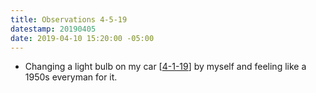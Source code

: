 ```yaml
---
title: Observations 4-5-19
datestamp: 20190405
date: 2019-04-10 15:20:00 -05:00
---
```


- Changing a light bulb on my car [[4-1-19](https://spencertweedy.com/observations/040119.html)] by myself and feeling like a 1950s everyman for it.
